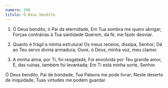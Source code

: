 ```yaml
---
numero: 268
titulo: Ó Deus bendito
---
```

1. Ó Deus bendito, ó Pai da eternidade,
Em Tua sombra me quero abrigar;
Forças contrárias à Tua santidade
Querem, da fé, me fazer desviar.

2. Quanto é frágil a minha estrutura!
Os meus receios, dissipa, Senhor;
Dá ao Teu servo divina armadura;
Ouve, ó Deus, minha voz, meu clamor.

3. A minha alma, por Ti, foi resgatada,
Foi envolvida por Teu grande amor,
E, das ruínas, também foi levantada;
Em Ti está minha sorte, Senhor.

Ó Deus bendito, Pai de bondade,
Tua Palavra me pode livrar;
Neste deserto de iniquidade,
Tuas virtudes me podem guardar.
